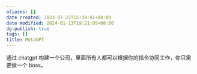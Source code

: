 ```yaml
---
aliases: []
date created: 2023-07-22T15:39:41+08:00
date modified: 2024-01-13T19:21:09+08:00
dg-publish: true
tags: []
title: MetaGPT
---
```


通过 chatgpt 构建一个公司，里面所有人都可以根据你的指令协同工作，你只需要做一个 boss。